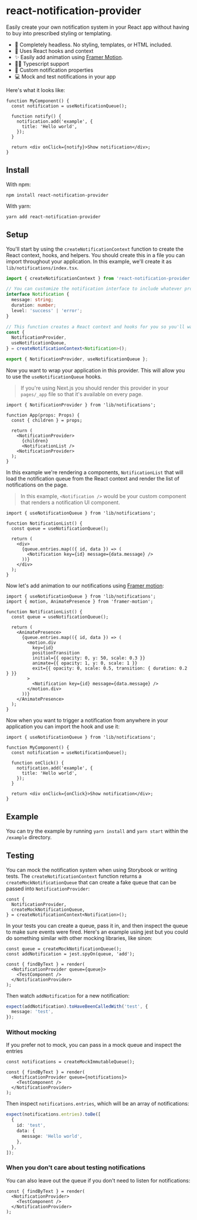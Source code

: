 # react-notification-provider

Easily create your own notification system in your React app without having to buy into prescribed styling or templating.

- 💅 Completely headless. No styling, templates, or HTML included.
- 🎣 Uses React hooks and context
- ✨ Easily add animation using [Framer Motion](https://www.framer.com/motion/).
- 🏋️‍♀️ Typescript support
- 📝 Custom notification properties
- 💻 Mock and test notifications in your app

Here's what it looks like:

```tsx
function MyComponent() {
  const notification = useNotificationQueue();

  function notify() {
    notification.add('example', {
      title: 'Hello world',
    });
  }

  return <div onClick={notify}>Show notification</div>;
}
```

## Install

With npm:

```
npm install react-notification-provider
```

With yarn:

```
yarn add react-notification-provider
```

## Setup

You'll start by using the `createNotificationContext` function to create the React context, hooks, and helpers. You should create this in a file you can import throughout your application. In this example, we'll create it as `lib/notifications/index.tsx`.

```ts
import { createNotificationContext } from 'react-notification-provider';

// You can customize the notification interface to include whatever props your notifications need to render.
interface Notification {
  message: string;
  duration: number;
  level: 'success' | 'error';
}

// This function creates a React context and hooks for you so you'll want to export these.
const {
  NotificationProvider,
  useNotificationQueue,
} = createNotificationContext<Notification>();

export { NotificationProvider, useNotificationQueue };
```

Now you want to wrap your application in this provider. This will allow you to use the `useNotificationQueue` hooks.

> If you're using Next.js you should render this provider in your `pages/_app` file so that it's available on every page.

```tsx
import { NotificationProvider } from 'lib/notifications';

function App(props: Props) {
  const { children } = props;

  return (
    <NotificationProvider>
      {children}
      <NotificationList />
    <NotificationProvider>
  );
}
```

In this example we're rendering a components, `NotificationList` that will load the notification queue from the React context and render the list of notifications on the page.

> In this example, `<Notification />` would be your custom component that renders a notification UI component.

```tsx
import { useNotificationQueue } from 'lib/notifications';

function NotificationList() {
  const queue = useNotificationQueue();

  return (
    <div>
      {queue.entries.map(({ id, data }) => (
        <Notification key={id} message={data.message} />
      ))}
    </div>
  );
}
```

Now let's add animation to our notifications using [Framer motion](https://www.framer.com/motion/):

```tsx
import { useNotificationQueue } from 'lib/notifications';
import { motion, AnimatePresence } from 'framer-motion';

function NotificationList() {
  const queue = useNotificationQueue();

  return (
    <AnimatePresence>
      {queue.entries.map(({ id, data }) => (
        <motion.div
          key={id}
          positionTransition
          initial={{ opacity: 0, y: 50, scale: 0.3 }}
          animate={{ opacity: 1, y: 0, scale: 1 }}
          exit={{ opacity: 0, scale: 0.5, transition: { duration: 0.2 } }}
        >
          <Notification key={id} message={data.message} />
        </motion.div>
      ))}
    </AnimatePresence>
  );
}
```

Now when you want to trigger a notification from anywhere in your application you can import the hook and use it:

```tsx
import { useNotificationQueue } from 'lib/notifications';

function MyComponent() {
  const notification = useNotificationQueue();

  function onClick() {
    notification.add('example', {
      title: 'Hello world',
    });
  }

  return <div onClick={onClick}>Show notification</div>;
}
```

## Example

You can try the example by running `yarn install` and `yarn start` within the `/example` directory.

## Testing

You can mock the notification system when using Storybook or writing tests. The `createNotificationContext` function returns a `createMockNotificationQueue` that can create a fake queue that can be passed into `NotificationProvider`:

```tsx
const {
  NotificationProvider,
  createMockNotificationQueue,
} = createNotificationContext<Notification>();
```

In your tests you can create a queue, pass it in, and then inspect the queue to make sure events were fired. Here's an example using jest but you could do something similar with other mocking libraries, like sinon:

```tsx
const queue = createMockNotificationQueue();
const addNotification = jest.spyOn(queue, 'add');

const { findByText } = render(
  <NotificationProvider queue={queue}>
    <TestComponent />
  </NotificationProvider>
);
```

Then watch `addNotification` for a new notification:

```ts
expect(addNotification).toHaveBeenCalledWith('test', {
  message: 'test',
});
```

### Without mocking

If you prefer not to mock, you can pass in a mock queue and inspect the entries

```tsx
const notifications = createMockImmutableQueue();

const { findByText } = render(
  <NotificationProvider queue={notifications}>
    <TestComponent />
  </NotificationProvider>
);
```

Then inspect `notifications.entries`, which will be an array of notifications:

```ts
expect(notifications.entries).toBe([
  {
    id: 'test',
    data: {
      message: 'Hello world',
    },
  },
]);
```

### When you don't care about testing notifications

You can also leave out the queue if you don't need to listen for notifications:

```tsx
const { findByText } = render(
  <NotificationProvider>
    <TestComponent />
  </NotificationProvider>
);
```
